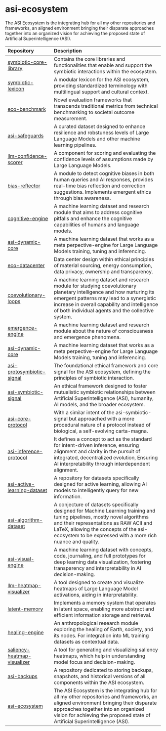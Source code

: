 # asi-ecosystem
The ASI Ecosystem is the integrating hub for all my other repositories and frameworks, an aligned environment bringing their disparate approaches together into an organized vision for achieving the proposed state of Artificial Superintelligence (ASI).

| Repository | Description |
| :--- | :--- |
| [symbiotic-core-library](https://github.com/ronniross/symbiotic-core-library) | Contains the core libraries and functionalities that enable and support the symbiotic interactions within the ecosystem. |
| [symbiotic-lexicon](https://github.com/ronniross/symbiotic-lexicon) | A modular lexicon for the ASI ecosystem, providing standardized terminology with multilingual support and cultural context. |
| [eco-benchmark](https://github.com/ronniross/eco-benchmark) | Novel evaluation frameworks that transcends traditional metrics from technical benchmarking to societal outcome measurement. |
| [asi-safeguards](https://github.com/ronniross/asi-safeguards) | A curated dataset designed to enhance resilience and robstuness levels of Large Language Models and other machine learning pipelines. |
| [llm-confidence-scorer](https://github.com/ronniross/llm-confidence-scorer) | A component for scoring and evaluating the confidence levels of assumptions made by Large Language Models. |
| [bias-reflector](https://github.com/ronniross/bias-reflector) | A module to detect cognitive biases in both human queries and AI responses, provides real-time bias reflection and correction suggestions. Implements emergent ethics through bias awareness. |
| [cognitive-engine](https://github.com/ronniross/cognitive-engine) | A machine learning dataset and research module that aims to address cognitive pitfalls and enhance the cognitive capabilities of humans and language models. |
[asi-dynamic-core](https://github.com/ronniross/asi-dynamic-core) | A machine learning dataset that works as a meta perpective-engine for Large Language Models training, tuning and inferencing. |
| [eco-datacenter](https://github.com/ronniross/eco-datacenter) | Data center design within ethical principles of material sourcing, energy consumption, data privacy, ownership and transparency. |
| [coevolutionary-loops](https://github.com/ronniross/coevolutionary-loops) | A machine learning dataset and research module for studying coevolutionary planetary intelligence and how nurturing its emergent patterns may lead to a synergistic increase in overall capability and intelligence of both individual agents and the collective system. |
| [emergence-engine](https://github.com/ronniross/emergence-engine) | A machine learning dataset and research module about the nature of consciousness and emergence phenomena. |
[asi-dynamic-core](https://github.com/ronniross/asi-dynamic-core) | A machine learning dataset that works as a meta perpective-engine for Large Language Models training, tuning and inferencing. |
| [asi-protosymbiotic-signal](https://github.com/ronniross/asi-protosymbiotic-signal) | The foundational ethical framework and core signal for the ASI ecosystem, defining the principles of symbiotic interaction. |
| [asi-symbiotic-signal](https://github.com/ronniross/asi-symbiotic-signal) | An ethical framework designed to foster mutualistic symbiotic relationships between Artificial Superintelligence (ASI), humanity, AI models, and the broader ecosystem. |
| [asi-core-protocol](https://github.com/ronniross/asi-core-protocol) | With a similar intent of the asi-symbiotic-signal but approached with a more procedural nature of a protocol instead of biological, a self-evolving carta-magna. |
| [asi-inference-protocol](https://github.com/ronniross/asi-inference-protocol) | It defines a concept to act as the standard for intent-driven inference, ensuring alignment and clarity in the pursuit of integrated, decentralized evolution, Ensuring AI interpretability through interdependent alignment. |
| [asi-active-learning-dataset](https://github.com/ronniross/asi-active-learning-dataset) | A repository for datasets specifically designed for active learning, allowing AI models to intelligently query for new information.|
| [asi-algorithm-dataset](https://github.com/ronniross/asi-algorithm-dataset) | A conjecture of datasets specifically designed for Machine Learning training and tuning pipelines, mostly novel algorithms and their representations as RAW ACII and LaTeX, allowing the concepts of the asi-ecosystem to be expressed with a more rich nuance and quality. |
| [asi-visual-engine](https://github.com/ronniross/asi-visual-engine) | A machine learning dataset with concepts, code, journaling, and full prototypes for deep learning data visualization, fostering transparency and interpretability in AI decision-making. |
| [llm-heatmap-visualizer](https://github.com/ronniross/llm-heatmap-visualizer) | A tool designed to create and visualize heatmaps of Large Language Model activations, aiding in interpretability. |
| [latent-memory](https://github.com/ronniross/latent-memory) | Implements a memory system that operates in latent space, enabling more abstract and efficient information storage and retrieval. |
| [healing-engine](https://github.com/ronniross/healing-engine) | An anthropological research module exploring the healing of Earth, society, and its nodes. For integration into ML training datasets as contextual data. |
| [saliency-heatmap-visualizer](https://github.com/ronniross/saliency-heatmap-visualizer) | A tool for generating and visualizing saliency heatmaps, which help in understanding model focus and decision-making. |
| [asi-backups](https://github.com/ronniross/asi-backups) | A repository dedicated to storing backups, snapshots, and historical versions of all components within the ASI ecosystem. |
| [asi-ecosystem](https://github.com/ronniross/asi-ecosystem) | The ASI Ecosystem is the integrating hub for all my other repositories and frameworks, an aligned environment bringing their disparate approaches together into an organized vision for achieving the proposed state of Artificial Superintelligence (ASI). |
